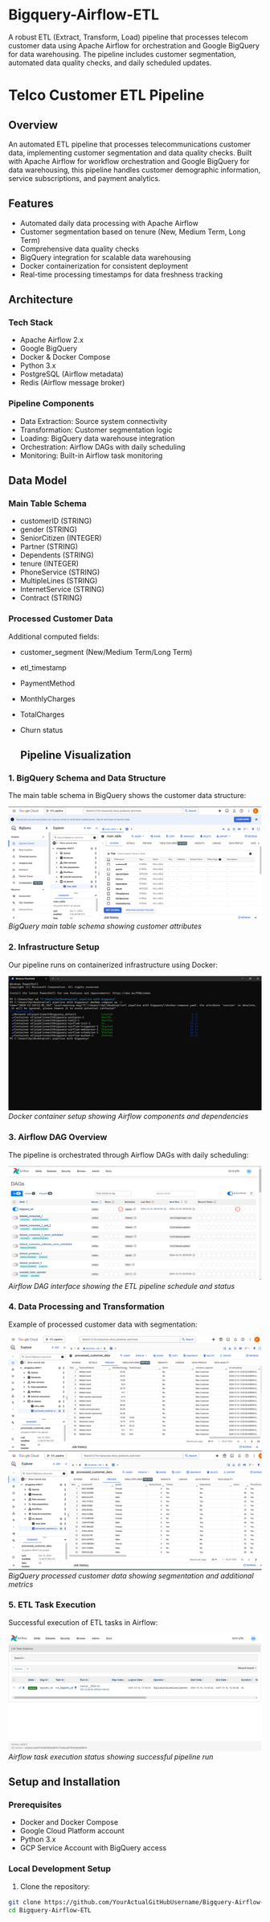 # Bigquery-Airflow-ETL
A robust ETL (Extract, Transform, Load) pipeline that processes telecom customer data using Apache Airflow for orchestration and Google BigQuery for data warehousing. The pipeline includes customer segmentation, automated data quality checks, and daily scheduled updates.


# Telco Customer ETL Pipeline

## Overview
An automated ETL pipeline that processes telecommunications customer data, implementing customer segmentation and data quality checks. Built with Apache Airflow for workflow orchestration and Google BigQuery for data warehousing, this pipeline handles customer demographic information, service subscriptions, and payment analytics.

## Features
* Automated daily data processing with Apache Airflow
* Customer segmentation based on tenure (New, Medium Term, Long Term)
* Comprehensive data quality checks
* BigQuery integration for scalable data warehousing
* Docker containerization for consistent deployment
* Real-time processing timestamps for data freshness tracking

## Architecture
### Tech Stack
* Apache Airflow 2.x
* Google BigQuery
* Docker & Docker Compose
* Python 3.x
* PostgreSQL (Airflow metadata)
* Redis (Airflow message broker)

### Pipeline Components
* Data Extraction: Source system connectivity
* Transformation: Customer segmentation logic
* Loading: BigQuery data warehouse integration
* Orchestration: Airflow DAGs with daily scheduling
* Monitoring: Built-in Airflow task monitoring

## Data Model
### Main Table Schema
* customerID (STRING)
* gender (STRING)
* SeniorCitizen (INTEGER)
* Partner (STRING)
* Dependents (STRING)
* tenure (INTEGER)
* PhoneService (STRING)
* MultipleLines (STRING)
* InternetService (STRING)
* Contract (STRING)

### Processed Customer Data
Additional computed fields:
* customer_segment (New/Medium Term/Long Term)
* etl_timestamp
* PaymentMethod
* MonthlyCharges
* TotalCharges
* Churn status

  ## Pipeline Visualization

### 1. BigQuery Schema and Data Structure
The main table schema in BigQuery shows the customer data structure:

![BigQuery Schema](images/bigquery_schema.png)
*BigQuery main table schema showing customer attributes*

### 2. Infrastructure Setup
Our pipeline runs on containerized infrastructure using Docker:

![Docker Containers](images/docker_infrastructure.png)
*Docker container setup showing Airflow components and dependencies*

### 3. Airflow DAG Overview
The pipeline is orchestrated through Airflow DAGs with daily scheduling:

![Airflow DAGs](images/airflow_dashboard.png)
*Airflow DAG interface showing the ETL pipeline schedule and status*

### 4. Data Processing and Transformation
Example of processed customer data with segmentation:

![Processed Data Demographics](images/processed_customer_data.png)
![Processed Data Payment Info](images/processed_customer_data%20(2).png)
*BigQuery processed customer data showing segmentation and additional metrics*

### 5. ETL Task Execution
Successful execution of ETL tasks in Airflow:

![Task Execution](images/airflow_task_status.png)
*Airflow task execution status showing successful pipeline run*

## Setup and Installation

### Prerequisites
* Docker and Docker Compose
* Google Cloud Platform account
* Python 3.x
* GCP Service Account with BigQuery access

### Local Development Setup
1. Clone the repository:
```bash
git clone https://github.com/YourActualGitHubUsername/Bigquery-Airflow-ETL.git
cd Bigquery-Airflow-ETL
